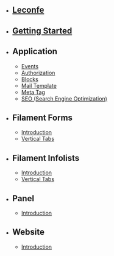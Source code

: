 -   ## [Leconfe](/{{route}}/{{version}}/leconfe)
-   ## [Getting Started](/{{route}}/{{version}}/getting-started)
-   ## Application
    - [Events](/{{route}}/{{version}}/application/events)  
    - [Authorization](/{{route}}/{{version}}/application/Authorization)
    - [Blocks](/{{route}}/{{version}}/application/blocks)
    - [Mail Template](/{{route}}/{{version}}/application/mail-template)
    - [Meta Tag](/{{route}}/{{version}}/application/meta-tag)
    - [SEO (Search Engine Optimization)](/{{route}}/{{version}}/application/search-engine-optimization)
-   ## Filament Forms
    -   [Introduction](/{{route}}/{{version}}/forms/introduction)
    -   [Vertical Tabs](/{{route}}/{{version}}/forms/vertical-tabs)
-   ## Filament Infolists
    -   [Introduction](/{{route}}/{{version}}/infolists/introduction)
    -   [Vertical Tabs](/{{route}}/{{version}}/infolists/vertical-tabs)
-   ## Panel
    -   [Introduction](/{{route}}/{{version}}/panel/introduction)
-   ## Website
    -   [Introduction](/{{route}}/{{version}}/website/introduction)